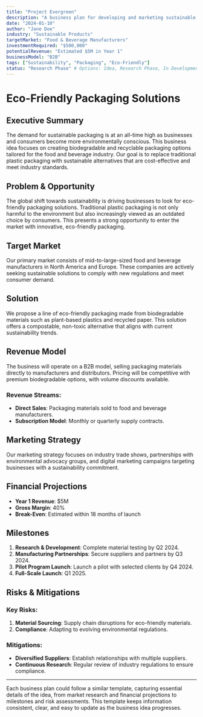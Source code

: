 ```yaml
---
title: "Project Evergreen"
description: "A business plan for developing and marketing sustainable packaging options for the food and beverage industry."
date: "2024-01-10"
author: "Jane Doe"
industry: "Sustainable Products"
targetMarket: "Food & Beverage Manufacturers"
investmentRequired: "$500,000"
potentialRevenue: "Estimated $5M in Year 1"
businessModel: "B2B"
tags: ["Sustainability", "Packaging", "Eco-Friendly"]
status: "Research Phase" # Options: Idea, Research Phase, In Development, Launched, On Hold
---
```


# Eco-Friendly Packaging Solutions

## Executive Summary

The demand for sustainable packaging is at an all-time high as businesses and consumers become more environmentally conscious. This business idea focuses on creating biodegradable and recyclable packaging options tailored for the food and beverage industry. Our goal is to replace traditional plastic packaging with sustainable alternatives that are cost-effective and meet industry standards.

## Problem & Opportunity

The global shift towards sustainability is driving businesses to look for eco-friendly packaging solutions. Traditional plastic packaging is not only harmful to the environment but also increasingly viewed as an outdated choice by consumers. This presents a strong opportunity to enter the market with innovative, eco-friendly packaging.

## Target Market

Our primary market consists of mid-to-large-sized food and beverage manufacturers in North America and Europe. These companies are actively seeking sustainable solutions to comply with new regulations and meet consumer demand.

## Solution

We propose a line of eco-friendly packaging made from biodegradable materials such as plant-based plastics and recycled paper. This solution offers a compostable, non-toxic alternative that aligns with current sustainability trends.

## Revenue Model

The business will operate on a B2B model, selling packaging materials directly to manufacturers and distributors. Pricing will be competitive with premium biodegradable options, with volume discounts available.

### Revenue Streams:

- **Direct Sales**: Packaging materials sold to food and beverage manufacturers.
- **Subscription Model**: Monthly or quarterly supply contracts.

## Marketing Strategy

Our marketing strategy focuses on industry trade shows, partnerships with environmental advocacy groups, and digital marketing campaigns targeting businesses with a sustainability commitment.

## Financial Projections

- **Year 1 Revenue**: $5M
- **Gross Margin**: 40%
- **Break-Even**: Estimated within 18 months of launch

## Milestones

1. **Research & Development**: Complete material testing by Q2 2024.
2. **Manufacturing Partnerships**: Secure suppliers and partners by Q3 2024.
3. **Pilot Program Launch**: Launch a pilot with selected clients by Q4 2024.
4. **Full-Scale Launch**: Q1 2025.

## Risks & Mitigations

### Key Risks:

1. **Material Sourcing**: Supply chain disruptions for eco-friendly materials.
2. **Compliance**: Adapting to evolving environmental regulations.

### Mitigations:

- **Diversified Suppliers**: Establish relationships with multiple suppliers.
- **Continuous Research**: Regular review of industry regulations to ensure compliance.

---

Each business plan could follow a similar template, capturing essential details of the idea, from market research and financial projections to milestones and risk assessments. This template keeps information consistent, clear, and easy to update as the business idea progresses.
